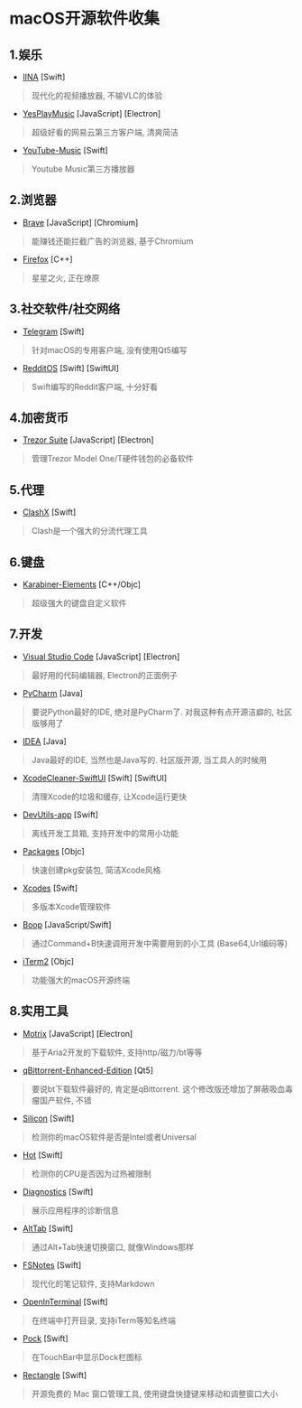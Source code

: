 # macOS开源软件收集
## 1.娱乐
- [IINA](https://iina.io/) [Swift]
> 现代化的视频播放器, 不输VLC的体验

- [YesPlayMusic](https://github.com/qier222/YesPlayMusic) [JavaScript] [Electron]
> 超级好看的网易云第三方客户端, 清爽简洁

- [YouTube-Music](https://github.com/steve228uk/YouTube-Music) [Swift]
> Youtube Music第三方播放器

## 2.浏览器
- [Brave](https://brave.com) [JavaScript] [Chromium]
> 能赚钱还能拦截广告的浏览器, 基于Chromium

- [Firefox](https://www.mozilla.org/en-US/firefox/new) [C++]
> 星星之火, 正在燎原

## 3.社交软件/社交网络
- [Telegram](https://telegram.org) [Swift]
> 针对macOS的专用客户端, 没有使用Qt5编写

- [RedditOS](https://github.com/Dimillian/RedditOS) [Swift] [SwiftUI]
> Swift编写的Reddit客户端, 十分好看

## 4.加密货币
- [Trezor Suite](https://suite.trezor.io) [JavaScript] [Electron]
> 管理Trezor Model One/T硬件钱包的必备软件

## 5.代理
- [ClashX](https://github.com/yichengchen/clashX) [Swift]
> Clash是一个强大的分流代理工具

## 6.键盘
- [Karabiner-Elements](https://github.com/pqrs-org/Karabiner-Elements) [C++/Objc]
> 超级强大的键盘自定义软件

## 7.开发
- [Visual Studio Code](https://code.visualstudio.com) [JavaScript] [Electron]
> 最好用的代码编辑器, Electron的正面例子

- [PyCharm](https://www.jetbrains.com/pycharm) [Java]
> 要说Python最好的IDE, 绝对是PyCharm了. 对我这种有点开源洁癖的, 社区版够用了

- [IDEA](https://www.jetbrains.com/idea) [Java]
> Java最好的IDE, 当然也是Java写的. 社区版开源, 当工具人的时候用

- [XcodeCleaner-SwiftUI](https://github.com/waylybaye/XcodeCleaner-SwiftUI) [Swift] [SwiftUI]
> 清理Xcode的垃圾和缓存, 让Xcode运行更快

- [DevUtils-app](https://github.com/DevUtilsApp/DevUtils-app) [Swift]
> 离线开发工具箱, 支持开发中的常用小功能

- [Packages](https://github.com/packagesdev/packages) [Objc]
> 快速创建pkg安装包, 简洁Xcode风格

- [Xcodes](https://github.com/RobotsAndPencils/XcodesApp) [Swift]
> 多版本Xcode管理软件

- [Boop](https://github.com/IvanMathy/Boop) [JavaScript/Swift]
> 通过Command+B快速调用开发中需要用到的小工具 (Base64,Url编码等)

- [iTerm2](https://github.com/gnachman/iTerm2) [Objc]
> 功能强大的macOS开源终端

## 8.实用工具
- [Motrix](https://motrix.app) [JavaScript] [Electron]
> 基于Aria2开发的下载软件, 支持http/磁力/bt等等

- [qBittorrent-Enhanced-Edition](https://github.com/c0re100/qBittorrent-Enhanced-Edition) [Qt5]
> 要说bt下载软件最好的, 肯定是qBittorrent. 这个修改版还增加了屏蔽吸血毒瘤国产软件, 不错

- [Silicon](https://github.com/DigiDNA/Silicon) [Swift]
> 检测你的macOS软件是否是Intel或者Universal

- [Hot](https://github.com/macmade/Hot) [Swift]
> 检测你的CPU是否因为过热被限制

- [Diagnostics](https://github.com/macmade/Diagnostics) [Swift]
> 展示应用程序的诊断信息

- [AltTab](https://github.com/lwouis/alt-tab-macos) [Swift]
> 通过Alt+Tab快速切换窗口, 就像Windows那样

- [FSNotes](https://github.com/glushchenko/fsnotes) [Swift]
> 现代化的笔记软件, 支持Markdown

- [OpenInTerminal](https://github.com/Ji4n1ng/OpenInTerminal) [Swift]
> 在终端中打开目录, 支持iTerm等知名终端

- [Pock](https://github.com/pigigaldi/Pock) [Swift]
> 在TouchBar中显示Dock栏图标

- [Rectangle](https://github.com/rxhanson/Rectangle) [Swift]
> 开源免费的 Mac 窗口管理工具, 使用键盘快捷键来移动和调整窗口大小
